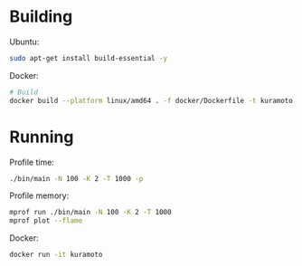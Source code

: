 # Building

Ubuntu:
```bash
sudo apt-get install build-essential -y
```

Docker:
```bash
# Build
docker build --platform linux/amd64 . -f docker/Dockerfile -t kuramoto
```

# Running

Profile time:
```bash
./bin/main -N 100 -K 2 -T 1000 -p
```

Profile memory:
```bash
mprof run ./bin/main -N 100 -K 2 -T 1000
mprof plot --flame
```

Docker:
```bash
docker run -it kuramoto
```